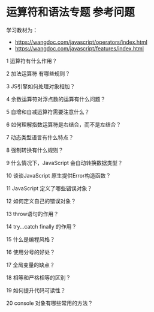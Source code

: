 # 运算符和语法专题 参考问题

学习教材为：
- https://wangdoc.com/javascript/operators/index.html
- https://wangdoc.com/javascript/features/index.html

1 运算符有什么作用？

2 加法运算符 有哪些规则？

3 JS引擎如何处理对象相加？

4 余数运算符对浮点数的运算有什么问题？

5  自增和自减运算符需要注意什么？

6 如何理解指数运算符是右结合，而不是左结合？

7 动态类型语言有什么特点？

8 强制转换有什么规则？

9 什么情况下，JavaScript 会自动转换数据类型？

10 谈谈JavaScript 原生提供Error构造函数？

11 JavaScript 定义了哪些错误对象？

12 如何定义自己的错误对象？

13 throw语句的作用？

14 try...catch finally 的作用？

15 什么是编程风格？

16 使用分号的好处？

17 全局变量的缺点？

18 相等和严格相等的区别？

19 如何提升代码可读性？

20 console 对象有哪些常用的方法？